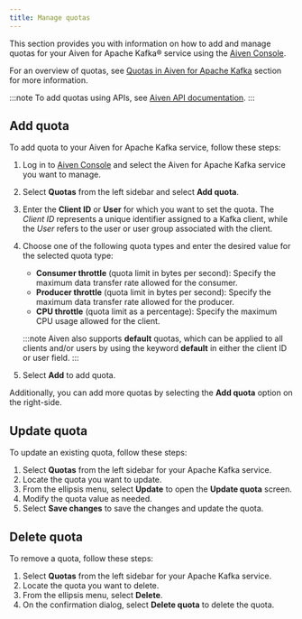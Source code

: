 ```yaml
---
title: Manage quotas
---
```


This section provides you with information on how to add and manage
quotas for your Aiven for Apache Kafka® service using the [Aiven
Console](https://console.aiven.io/).

For an overview of quotas, see
[Quotas in Aiven for Apache Kafka](../concepts/kafka-quotas) section for more information.

:::note
To add quotas using APIs, see [Aiven API
documentation](https://api.aiven.io/doc/).
:::

## Add quota

To add quota to your Aiven for Apache Kafka service, follow these steps:

1.  Log in to [Aiven Console](https://console.aiven.io/) and select the
    Aiven for Apache Kafka service you want to manage.

2.  Select **Quotas** from the left sidebar and select **Add quota**.

3.  Enter the **Client ID** or **User** for which you want to set the
    quota. The *Client ID* represents a unique identifier assigned to a
    Kafka client, while the *User* refers to the user or user group
    associated with the client.

4.  Choose one of the following quota types and enter the desired value
    for the selected quota type:

    -   **Consumer throttle** (quota limit in bytes per second): Specify
        the maximum data transfer rate allowed for the consumer.
    -   **Producer throttle** (quota limit in bytes per second): Specify
        the maximum data transfer rate allowed for the producer.
    -   **CPU throttle** (quota limit as a percentage): Specify the
        maximum CPU usage allowed for the client.

    :::note
    Aiven also supports **default** quotas, which can be applied to all
    clients and/or users by using the keyword **default** in either the
    client ID or user field.
    :::

5.  Select **Add** to add quota.

Additionally, you can add more quotas by selecting the **Add quota**
option on the right-side.

## Update quota

To update an existing quota, follow these steps:

1.  Select **Quotas** from the left sidebar for your Apache Kafka
    service.
2.  Locate the quota you want to update.
3.  From the ellipsis menu, select **Update** to open the **Update
    quota** screen.
4.  Modify the quota value as needed.
5.  Select **Save changes** to save the changes and update the quota.

## Delete quota

To remove a quota, follow these steps:

1.  Select **Quotas** from the left sidebar for your Apache Kafka
    service.
2.  Locate the quota you want to delete.
3.  From the ellipsis menu, select **Delete**.
4.  On the confirmation dialog, select **Delete quota** to delete the
    quota.
